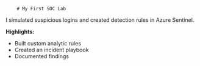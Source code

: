         # My First SOC Lab

I simulated suspicious logins and created detection rules in Azure Sentinel.

**Highlights:**
- Built custom analytic rules
- Created an incident playbook
- Documented findings
